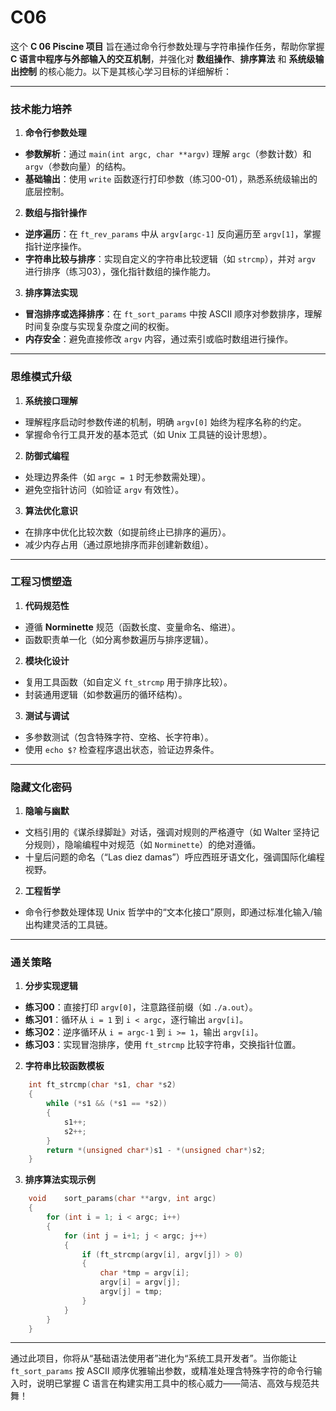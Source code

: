# C06

这个 **C 06 Piscine 项目** 旨在通过命令行参数处理与字符串操作任务，帮助你掌握 **C 语言中程序与外部输入的交互机制**，并强化对 **数组操作**、**排序算法** 和 **系统级输出控制** 的核心能力。以下是其核心学习目标的详细解析：

---

### **技术能力培养**
1. **命令行参数处理**
- **参数解析**：通过 `main(int argc, char **argv)` 理解 `argc`（参数计数）和 `argv`（参数向量）的结构。
- **基础输出**：使用 `write` 函数逐行打印参数（练习00-01），熟悉系统级输出的底层控制。

2. **数组与指针操作**
- **逆序遍历**：在 `ft_rev_params` 中从 `argv[argc-1]` 反向遍历至 `argv[1]`，掌握指针逆序操作。
- **字符串比较与排序**：实现自定义的字符串比较逻辑（如 `strcmp`），并对 `argv` 进行排序（练习03），强化指针数组的操作能力。

3. **排序算法实现**
- **冒泡排序或选择排序**：在 `ft_sort_params` 中按 ASCII 顺序对参数排序，理解时间复杂度与实现复杂度之间的权衡。
- **内存安全**：避免直接修改 `argv` 内容，通过索引或临时数组进行操作。

---

### **思维模式升级**
1. **系统接口理解**
- 理解程序启动时参数传递的机制，明确 `argv[0]` 始终为程序名称的约定。
- 掌握命令行工具开发的基本范式（如 Unix 工具链的设计思想）。

2. **防御式编程**
- 处理边界条件（如 `argc = 1` 时无参数需处理）。
- 避免空指针访问（如验证 `argv` 有效性）。

3. **算法优化意识**
- 在排序中优化比较次数（如提前终止已排序的遍历）。
- 减少内存占用（通过原地排序而非创建新数组）。

---

### **工程习惯塑造**
1. **代码规范性**
- 遵循 **Norminette** 规范（函数长度、变量命名、缩进）。
- 函数职责单一化（如分离参数遍历与排序逻辑）。

2. **模块化设计**
- 复用工具函数（如自定义 `ft_strcmp` 用于排序比较）。
- 封装通用逻辑（如参数遍历的循环结构）。

3. **测试与调试**
- 多参数测试（包含特殊字符、空格、长字符串）。
- 使用 `echo $?` 检查程序退出状态，验证边界条件。

---

### **隐藏文化密码**
1. **隐喻与幽默**
- 文档引用的《谋杀绿脚趾》对话，强调对规则的严格遵守（如 Walter 坚持记分规则），隐喻编程中对规范（如 `Norminette`）的绝对遵循。
- 十皇后问题的命名（“Las diez damas”）呼应西班牙语文化，强调国际化编程视野。

2. **工程哲学**
- 命令行参数处理体现 Unix 哲学中的“文本化接口”原则，即通过标准化输入/输出构建灵活的工具链。

---

### **通关策略**
1. **分步实现逻辑**
- **练习00**：直接打印 `argv[0]`，注意路径前缀（如 `./a.out`）。
- **练习01**：循环从 `i = 1` 到 `i < argc`，逐行输出 `argv[i]`。
- **练习02**：逆序循环从 `i = argc-1` 到 `i >= 1`，输出 `argv[i]`。
- **练习03**：实现冒泡排序，使用 `ft_strcmp` 比较字符串，交换指针位置。

2. **字符串比较函数模板**
```c
	int	ft_strcmp(char *s1, char *s2)
	{
		while (*s1 && (*s1 == *s2))
		{
			s1++;
			s2++;
		}
		return *(unsigned char*)s1 - *(unsigned char*)s2;
	}
```

3. **排序算法实现示例**
```c
	void	sort_params(char **argv, int argc)
	{
		for (int i = 1; i < argc; i++)
		{
			for (int j = i+1; j < argc; j++)
			{
				if (ft_strcmp(argv[i], argv[j]) > 0)
				{
					char *tmp = argv[i];
					argv[i] = argv[j];
					argv[j] = tmp;
				}
			}
		}
	}
```

---

通过此项目，你将从“基础语法使用者”进化为“系统工具开发者”。当你能让 `ft_sort_params` 按 ASCII 顺序优雅输出参数，或精准处理含特殊字符的命令行输入时，说明已掌握 C 语言在构建实用工具中的核心威力——简洁、高效与规范共舞！
